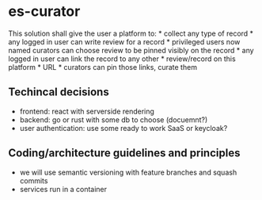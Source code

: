 # es-curator

This solution shall give the user a platform to:
    * collect any type of record 
    * any logged in user can write review for a record
    * privileged users now named curators can choose review to be pinned visibly on the record
    * any logged in user can link the record to any other 
        * review/record on this platform
        * URL
    * curators can pin those links, curate them

## Techincal decisions
* frontend: react with serverside rendering
* backend: go or rust with some db to choose (docuemnt?)
* user authentication: use some ready to work SaaS or keycloak?

## Coding/architecture guidelines and principles
* we will use semantic versioning with feature branches and squash commits
* services run in a container
